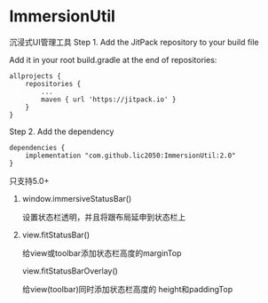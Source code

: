 # ImmersionUtil
沉浸式UI管理工具
Step 1. Add the JitPack repository to your build file

Add it in your root build.gradle at the end of repositories:

	allprojects {
		repositories {
			...
			maven { url 'https://jitpack.io' }
		}
	}
Step 2. Add the dependency

	dependencies {
		implementation "com.github.lic2050:ImmersionUtil:2.0"
	}


只支持5.0+

1.  window.immersiveStatusBar()

    设置状态栏透明，并且将跟布局延申到状态栏上

2.  view.fitStatusBar()

    给view或toolbar添加状态栏高度的marginTop
    

    view.fitStatusBarOverlay()
    
    给view(toolbar)同时添加状态栏高度的 height和paddingTop
